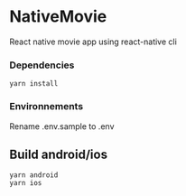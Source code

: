 # NativeMovie

React native movie app using react-native cli

### Dependencies

```
yarn install
```

### Environnements

Rename .env.sample to .env

## Build android/ios

```
yarn android
yarn ios
```
